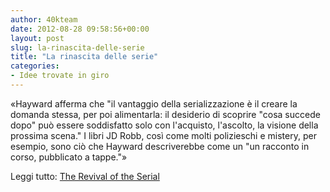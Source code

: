 ```yaml
---
author: 40kteam
date: 2012-08-28 09:58:56+00:00
layout: post
slug: la-rinascita-delle-serie
title: "La rinascita delle serie"
categories:
- Idee trovate in giro
---
```


«Hayward afferma che "il vantaggio della serializzazione è il creare la domanda stessa, per poi alimentarla: il desiderio di scoprire "cosa succede dopo" può essere soddisfatto solo con l'acquisto, l'ascolto, la visione della prossima scena." I libri JD Robb, così come molti polizieschi e mistery, per esempio, sono ciò che Hayward descriverebbe come un "un racconto in corso,  pubblicato a tappe."»

Leggi tutto: [The Revival of the Serial](http://dearauthor.com/book-reviews/the-revival-of-the-serial/?utm_source=feedburner&utm_medium=feed&utm_campaign=Feed%3A+dearauthor+%28Dear+Author%3A+Romance+Novel+Reviews%2C+Industry+News%2C+and+Commentary%29)
